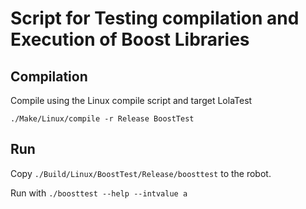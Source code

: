 # Script for Testing compilation and Execution of Boost Libraries

## Compilation

Compile using the Linux compile script and target LolaTest

```
./Make/Linux/compile -r Release BoostTest
```

## Run

Copy ``./Build/Linux/BoostTest/Release/boosttest`` to the robot.

Run with ``./boosttest --help --intvalue a``

